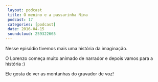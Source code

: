 ```yaml
---
 layout: podcast
 title: O menino e a passarinha Nina
 podcast: 17
 categories: [podcast]
 date: 2016-04-15
 soundcloud: 259322665
---
```


Nesse episódio tivemos mais uma história da imaginação.

O Lorenzo começa muito animado de narrador e depois vamos para a história :)

Ele gosta de ver as montanhas do gravador de voz!

